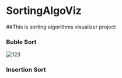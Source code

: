 # SortingAlgoViz
##This is sorting algorithms visualizer project 
### Buble Sort
![123](https://user-images.githubusercontent.com/53420663/149789082-f4876c54-b625-4311-80a9-428b950f5906.png)

### Insertion Sort
